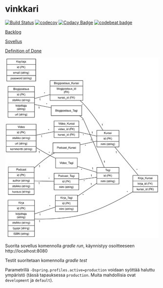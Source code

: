 # vinkkari

[![Build Status](https://travis-ci.org/Aviledev/vinkkari.svg?branch=master)](https://travis-ci.org/Aviledev/vinkkari)
[![codecov](https://codecov.io/gh/Aviledev/vinkkari/branch/master/graph/badge.svg)](https://codecov.io/gh/Aviledev/vinkkari)
[![Codacy Badge](https://api.codacy.com/project/badge/Grade/8149192fb4fa400dae8493295136abcf)](https://www.codacy.com/app/leevilehtonen/vinkkari?utm_source=github.com&amp;utm_medium=referral&amp;utm_content=Aviledev/vinkkari&amp;utm_campaign=Badge_Grade)
[![codebeat badge](https://codebeat.co/badges/dc809389-f3c9-4fbb-b200-90fe338bc21f)](https://codebeat.co/projects/github-com-aviledev-vinkkari-master)


[Backlog](https://docs.google.com/spreadsheets/d/1pEWCLGSSiPcI1rFv1Su9gxMdy0C1xjPz9IltO_ZW0Qw/edit?usp=sharing)

[Sovellus](https://vinkkari.herokuapp.com/)

[Definition of Done](https://github.com/Aviledev/vinkkari/blob/master/dod.md)

![Tietokantakaavio](https://github.com/Aviledev/vinkkari/blob/master/doc/database_diagram.svg)

Suorita sovellus komennolla _gradle run_, käynnistyy osoitteeseen http://localhost:8080

Testit suoritetaan komennolla _gradle test_

Parametrillä ```-Dspring.profiles.active=production``` voidaan syöttää haluttu ympäristö (tässä tapauksessa ```production```. Muita mahdollisia ovat ```development``` ja ```default```).
